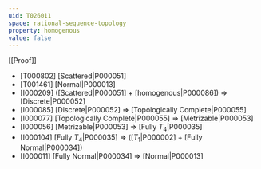 ```yaml
---
uid: T026011
space: rational-sequence-topology
property: homogenous
value: false
---
```

[[Proof]]

* [T000802] [Scattered|P000051]
* [T001461] [Normal|P000013]
* [I000209] ([Scattered|P000051] + [homogenous|P000086]) => [Discrete|P000052]
* [I000085] [Discrete|P000052] => [Topologically Complete|P000055]
* [I000077] [Topologically Complete|P000055] => [Metrizable|P000053]
* [I000056] [Metrizable|P000053] => [Fully $T_4$|P000035]
* [I000104] [Fully $T_4$|P000035] => ([$T_1$|P000002] + [Fully Normal|P000034])
* [I000011] [Fully Normal|P000034] => [Normal|P000013]

